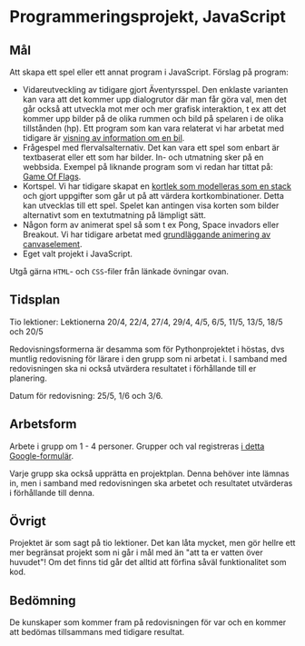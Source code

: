 # Programmeringsprojekt, JavaScript

## Mål

Att skapa ett spel eller ett annat program i JavaScript. Förslag på program:

* Vidareutveckling av tidigare gjort Äventyrsspel. Den enklaste varianten kan vara att det kommer upp dialogrutor där man får göra val, men det går också att utveckla mot mer och mer grafisk interaktion, t ex att det kommer upp bilder på de olika rummen och bild på spelaren i de olika tillstånden (hp). Ett program som kan vara relaterat vi har arbetat med tidigare är [visning av information om en bil](https://github.com/nika-edu/JS-Template).
* Frågespel med flervalsalternativ. Det kan vara ett spel som enbart är textbaserat eller ett som har bilder. In- och utmatning sker på en webbsida. Exempel på liknande program som vi redan har tittat på: [Game Of Flags](https://github.com/nika-edu/Pr1-ref/tree/main/GameOfFlags).
* Kortspel. Vi har tidigare skapat en [kortlek som modelleras som en stack](https://gist.github.com/nika-edu/b64d517087561075fc27d8f748269cfc) och gjort uppgifter som går ut på att värdera kortkombinationer. Detta kan utvecklas till ett spel. Spelet kan antingen visa korten som bilder alternativt som en textutmatning på lämpligt sätt.
* Någon form av animerat spel så som t ex Pong, Space invadors eller Breakout. Vi har tidigare arbetat med [grundläggande animering av canvaselement](https://github.com/nika-edu/canvas-animering). 
* Eget valt projekt i JavaScript.

Utgå gärna `HTML`- och `CSS`-filer från länkade övningar ovan.

## Tidsplan

Tio lektioner: Lektionerna 20/4, 22/4, 27/4, 29/4, 4/5, 6/5, 11/5, 13/5, 18/5 och 20/5

Redovisningsformerna är desamma som för Pythonprojektet i höstas, dvs muntlig redovisning för lärare i den grupp som ni arbetat i. I samband med redovisningen ska ni också utvärdera resultatet i förhållande till er planering.

Datum för redovisning: 25/5, 1/6 och 3/6.

## Arbetsform

Arbete i grupp om 1 - 4 personer. Grupper och val registreras [i detta Google-formulär](https://forms.gle/LjqFnvGH66YDFThG9).

Varje grupp ska också upprätta en projektplan. Denna behöver inte lämnas in, men i samband med redovisningen ska arbetet och resultatet utvärderas i förhållande till denna.

## Övrigt

Projektet är som sagt på tio lektioner. Det kan låta mycket, men gör hellre ett mer begränsat projekt som ni går i mål med än "att ta er vatten över huvudet"! Om det finns  tid går det alltid att förfina såväl funktionalitet som kod.

## Bedömning

De kunskaper som kommer fram på redovisningen för var och en kommer att bedömas tillsammans med tidigare resultat.
